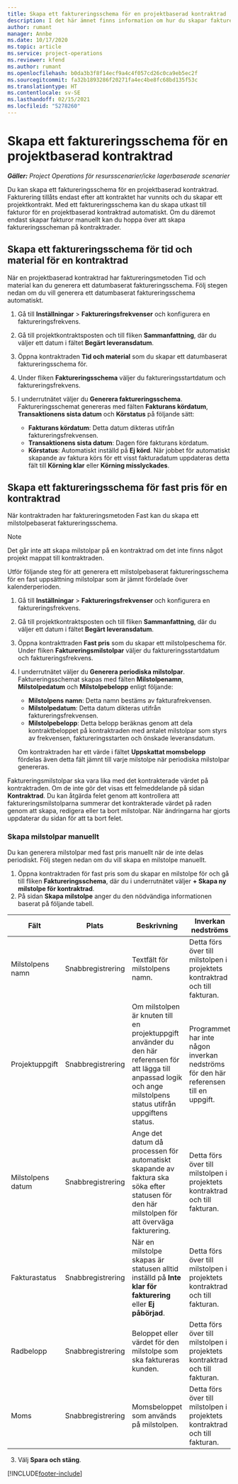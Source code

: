 ```yaml
---
title: Skapa ett faktureringsschema för en projektbaserad kontraktrad
description: I det här ämnet finns information om hur du skapar faktureringsscheman och milstolpar på kontraktrader.
author: rumant
manager: Annbe
ms.date: 10/17/2020
ms.topic: article
ms.service: project-operations
ms.reviewer: kfend
ms.author: rumant
ms.openlocfilehash: b0da3b3f8f14ecf9a4c4f057cd26c0ca9eb5ec2f
ms.sourcegitcommit: fa32b1893286f20271fa4ec4be8fc68bd135f53c
ms.translationtype: HT
ms.contentlocale: sv-SE
ms.lasthandoff: 02/15/2021
ms.locfileid: "5278260"
---
```

# <a name="create-an-invoice-schedule-on-a-project-based-contract-line"></a>Skapa ett faktureringsschema för en projektbaserad kontraktrad 

_**Gäller:** Project Operations för resursscenarier/icke lagerbaserade scenarier_

Du kan skapa ett faktureringsschema för en projektbaserad kontraktrad. Fakturering tillåts endast efter att kontraktet har vunnits och du skapar ett projektkontrakt. Med ett faktureringsschema kan du skapa utkast till fakturor för en projektbaserad kontraktrad automatiskt. Om du däremot endast skapar fakturor manuellt kan du hoppa över att skapa faktureringsscheman på kontraktrader.

## <a name="create-a-time-and-material-invoice-schedule-for-a-contract-line"></a>Skapa ett faktureringsschema för tid och material för en kontraktrad

När en projektbaserad kontraktrad har faktureringsmetoden Tid och material kan du generera ett datumbaserat faktureringsschema. Följ stegen nedan om du vill generera ett datumbaserat faktureringsschema automatiskt.

1. Gå till **Inställningar** > **Faktureringsfrekvenser** och konfigurera en faktureringsfrekvens.
2. Gå till projektkontraktsposten och till fliken **Sammanfattning**, där du väljer ett datum i fältet **Begärt leveransdatum**.
3. Öppna kontraktraden **Tid och material** som du skapar ett datumbaserat faktureringsschema för. 
4. Under fliken **Faktureringsschema** väljer du faktureringsstartdatum och faktureringsfrekvens.
5. I underrutnätet väljer du **Generera faktureringsschema**. Faktureringsschemat genereras med fälten **Fakturans kördatum**, **Transaktionens sista datum** och **Körstatus** på följande sätt:

    - **Fakturans kördatum**: Detta datum dikteras utifrån faktureringsfrekvensen.
    - **Transaktionens sista datum**: Dagen före fakturans kördatum.
    - **Körstatus**: Automatiskt inställd på **Ej körd**. När jobbet för automatiskt skapande av faktura körs för ett visst fakturadatum uppdateras detta fält till **Körning klar** eller **Körning misslyckades**.

## <a name="create-a-fixed-price-invoice-schedule-for-a-contract-line"></a>Skapa ett faktureringsschema för fast pris för en kontraktrad

När kontraktraden har faktureringsmetoden Fast kan du skapa ett milstolpebaserat faktureringsschema. 

> [!NOTE]
> Det går inte att skapa milstolpar på en kontraktrad om det inte finns något projekt mappat till kontraktraden.

Utför följande steg för att generera ett milstolpebaserat faktureringsschema för en fast uppsättning milstolpar som är jämnt fördelade över kalenderperioden.

1. Gå till **Inställningar** > **Faktureringsfrekvenser** och konfigurera en faktureringsfrekvens.
2. Gå till projektkontraktsposten och till fliken **Sammanfattning**, där du väljer ett datum i fältet **Begärt leveransdatum**.
3. Öppna kontrakttraden **Fast pris** som du skapar ett milstolpeschema för. Under fliken **Faktureringsmilstolpar** väljer du faktureringsstartdatum och faktureringsfrekvens. 
4. I underrutnätet väljer du **Generera periodiska milstolpar**. Faktureringsschemat skapas med fälten **Milstolpenamn**, **Milstolpedatum** och **Milstolpebelopp** enligt följande:

    - **Milstolpens namn**: Detta namn bestäms av fakturafrekvensen.
    - **Milstolpedatum**: Detta datum dikteras utifrån faktureringsfrekvensen.
    - **Milstolpebelopp**: Detta belopp beräknas genom att dela kontraktbeloppet på kontraktraden med antalet milstolpar som styrs av frekvensen, faktureringsstarten och önskade leveransdatum.

    Om kontraktraden har ett värde i fältet **Uppskattat momsbelopp** fördelas även detta fält jämnt till varje milstolpe när periodiska milstolpar genereras.

Faktureringsmilstolpar ska vara lika med det kontrakterade värdet på kontraktraden. Om de inte gör det visas ett felmeddelande på sidan **Kontraktrad**. Du kan åtgärda felet genom att kontrollera att faktureringsmilstolparna summerar det kontrakterade värdet på raden genom att skapa, redigera eller ta bort milstolpar. När ändringarna har gjorts uppdaterar du sidan för att ta bort felet.

### <a name="manually-create-milestones"></a>Skapa milstolpar manuellt

Du kan generera milstolpar med fast pris manuellt när de inte delas periodiskt. Följ stegen nedan om du vill skapa en milstolpe manuellt.

1. Öppna kontraktraden för fast pris som du skapar en milstolpe för och gå till fliken **Faktureringsschema**, där du i underrutnätet väljer **+ Skapa ny milstolpe för kontraktrad**. 
2. På sidan **Skapa milstolpe** anger du den nödvändiga informationen baserat på följande tabell.

| Fält | Plats | Beskrivning | Inverkan nedströms |
| --- | --- | --- | --- |
| Milstolpens namn | Snabbregistrering | Textfält för milstolpens namn. | Detta förs över till milstolpen i projektets kontraktrad och till fakturan. |
| Projektuppgift | Snabbregistrering | Om milstolpen är knuten till en projektuppgift använder du den här referensen för att lägga till anpassad logik och ange milstolpens status utifrån uppgiftens status. | Programmet har inte någon inverkan nedströms för den här referensen till en uppgift. |
| Milstolpens datum | Snabbregistrering | Ange det datum då processen för automatiskt skapande av faktura ska söka efter statusen för den här milstolpen för att överväga fakturering. | Detta förs över till milstolpen i projektets kontraktrad och till fakturan. |
| Fakturastatus | Snabbregistrering | När en milstolpe skapas är statusen alltid inställd på **Inte klar för fakturering** eller **Ej påbörjad**. | Detta förs över till milstolpen i projektets kontraktrad och till fakturan. |
| Radbelopp | Snabbregistrering | Beloppet eller värdet för den milstolpe som ska faktureras kunden. | Detta förs över till milstolpen i projektets kontraktrad och till fakturan. |
| Moms | Snabbregistrering | Momsbeloppet som används på milstolpen. | Detta förs över till milstolpen i projektets kontraktrad och till fakturan. |

3. Välj **Spara och stäng**.


[!INCLUDE[footer-include](../includes/footer-banner.md)]